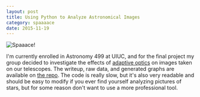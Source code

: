 ```yaml
---
layout: post
title: Using Python to Analyze Astronomical Images
category: spaaaace
date: 2015-11-19
---
```


![Spaaace!](/static/img/Astro/AlnathAO.png)

I'm currently enrolled in Astronomy 499 at UIUC, and for the final project my group decided to investigate the effects of [adaptive optics](https://en.wikipedia.org/wiki/Adaptive_optics) on images taken on our telescopes. The writeup, raw data, and generated graphs are available on [the repo](https://github.com/karmeleon/AstroImageAnalysis). The code is really slow, but it's also very readable and should be easy to modify if you ever find yourself analyzing pictures of stars, but for some reason don't want to use a more professional tool.